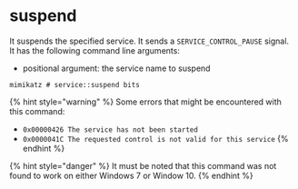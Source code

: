 # suspend

It suspends the specified service. It sends a `SERVICE_CONTROL_PAUSE` signal. It has the following command line arguments:

* positional argument: the service name to suspend

```text
mimikatz # service::suspend bits
```

{% hint style="warning" %}
Some errors that might be encountered with this command:

* `0x00000426 The service has not been started`
* `0x0000041C The requested control is not valid for this service`
{% endhint %}

{% hint style="danger" %}
It must be noted that this command was not found to work on either Windows 7 or Window 10. 
{% endhint %}

